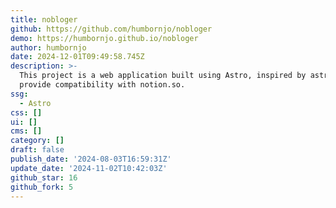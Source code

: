 ```yaml
---
title: nobloger
github: https://github.com/humbornjo/nobloger
demo: https://humbornjo.github.io/nobloger
author: humbornjo
date: 2024-12-01T09:49:58.745Z
description: >-
  This project is a web application built using Astro, inspired by astro-nano,
  provide compatibility with notion.so.
ssg:
  - Astro
css: []
ui: []
cms: []
category: []
draft: false
publish_date: '2024-08-03T16:59:31Z'
update_date: '2024-11-02T10:42:03Z'
github_star: 16
github_fork: 5
---
```

